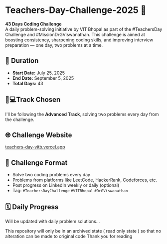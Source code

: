 # Teachers-Day-Challenge-2025 🚀

**43 Days Coding Challenge**  
A daily problem-solving initiative by VIT Bhopal as part of the #TeachersDay Challenge and #MissionDrGViswanathan. This challenge is aimed at boosting consistency, sharpening coding skills, and improving interview preparation — one day, two problems at a time.

## 📅 Duration
- **Start Date:** July 25, 2025  
- **End Date:** September 5, 2025  
- **Total Days:** 43  

## 👨💻Track Chosen
I'll be following the **Advanced Track**, solving two problems every day from the challenge.

## 🌐 Challenge Website
[teachers-day-vitb.vercel.app](https://teachers-day-vitb.vercel.app)

## 🧠 Challenge Format
- Solve two coding problems every day
- Problems from platforms like LeetCode, HackerRank, Codeforces, etc.
- Post progress on LinkedIn weekly or daily (optional)
- Tag: `#TeachersDayChallenge` `#VITBhopal` `#DrGViswanathan`

## 🗓️ Daily Progress
Will be updated with daily problem solutions...

This repository will only be in an archived state ( read only state ) so that no alteration can be made to original code 
Thank you for reading 
